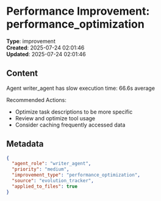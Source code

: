 # Performance Improvement: performance_optimization

**Type**: improvement  
**Created**: 2025-07-24 02:01:46  
**Updated**: 2025-07-24 02:01:46  

## Content

Agent writer_agent has slow execution time: 66.6s average

Recommended Actions:
- Optimize task descriptions to be more specific
- Review and optimize tool usage
- Consider caching frequently accessed data

## Metadata

```json
{
  "agent_role": "writer_agent",
  "priority": "medium",
  "improvement_type": "performance_optimization",
  "source": "evolution_tracker",
  "applied_to_files": true
}
```
